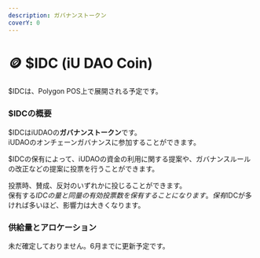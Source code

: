 ```yaml
---
description: ガバナンストークン
coverY: 0
---
```


# 🪙 $IDC (iU DAO Coin)

$IDCは、Polygon POS上で展開される予定です。

### $IDCの概要

$IDCはiUDAOの**ガバナンストークン**です。\
iUDAOのオンチェーンガバナンスに参加することができます。

$IDCの保有によって、iUDAOの資金の利用に関する提案や、ガバナンスルールの改正などの提案に投票を行うことができます。

投票時、賛成、反対のいずれかに投じることができます。\
保有する$IDCの量と同量の有効投票数を保有することになります。保有$IDCが多ければ多いほど、影響力は大きくなります。

### 供給量とアロケーション

未だ確定しておりません。6月までに更新予定です。
